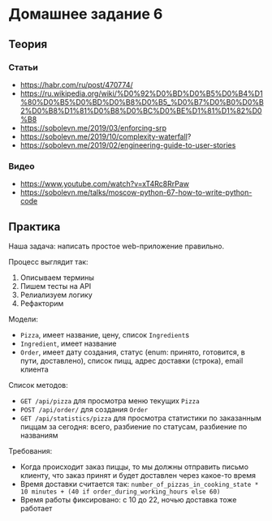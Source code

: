 # Домашнее задание 6

## Теория

### Статьи

- <https://habr.com/ru/post/470774/>
- <https://ru.wikipedia.org/wiki/%D0%92%D0%BD%D0%B5%D0%B4%D1%80%D0%B5%D0%BD%D0%B8%D0%B5_%D0%B7%D0%B0%D0%B2%D0%B8%D1%81%D0%B8%D0%BC%D0%BE%D1%81%D1%82%D0%B8>
- <https://sobolevn.me/2019/03/enforcing-srp>
- <https://sobolevn.me/2019/10/complexity-waterfall>?
- <https://sobolevn.me/2019/02/engineering-guide-to-user-stories>

### Видео

- <https://www.youtube.com/watch?v=xT4Rc8RrPaw>
- <https://sobolevn.me/talks/moscow-python-67-how-to-write-python-code>


## Практика

Наша задача: написать простое web-приложение правильно.

Процесс выглядит так:

1. Описываем термины
2. Пишем тесты на API
3. Релиализуем логику
4. Рефакторим

Модели:

- `Pizza`, имеет название, цену, список `Ingredient`s
- `Ingredient`, имеет название
- `Order`, имеет дату создания, статус (enum: принято, готовится, в пути, доставлено), список пицц, адрес доставки (строка), email клиента

Список методов:

- `GET /api/pizza` для просмотра меню текущих `Pizza`
- `POST /api/order/` для создания `Order`
- `GET /api/statistics/pizza` для просмотра статистики по заказанным пиццам за сегодня: всего, разбиение по статусам, разбиение по названиям

Требования:

- Когда происходит заказ пиццы, то мы должны отправить письмо клиенту, что заказ принят и будет доставлен через какое-то время
- Время доставки считается так: `number_of_pizzas_in_cooking_state * 10 minutes + (40 if order_during_working_hours else 60)`
- Время работы фиксировано: с 10 до 22, ночью доставка тоже работает
